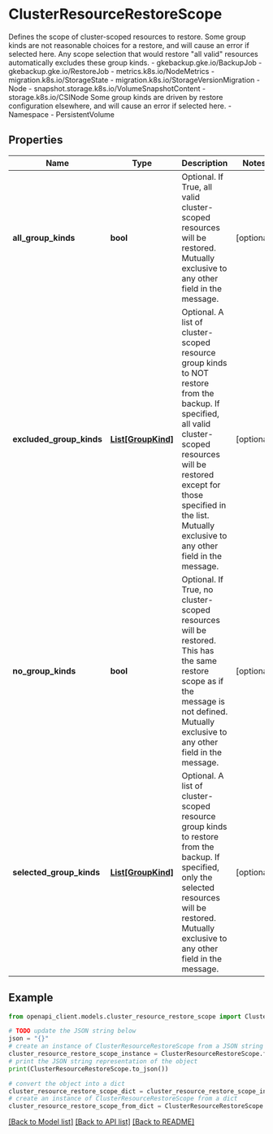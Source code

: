 # ClusterResourceRestoreScope

Defines the scope of cluster-scoped resources to restore. Some group kinds are not reasonable choices for a restore, and will cause an error if selected here. Any scope selection that would restore \"all valid\" resources automatically excludes these group kinds. - gkebackup.gke.io/BackupJob - gkebackup.gke.io/RestoreJob - metrics.k8s.io/NodeMetrics - migration.k8s.io/StorageState - migration.k8s.io/StorageVersionMigration - Node - snapshot.storage.k8s.io/VolumeSnapshotContent - storage.k8s.io/CSINode Some group kinds are driven by restore configuration elsewhere, and will cause an error if selected here. - Namespace - PersistentVolume

## Properties

Name | Type | Description | Notes
------------ | ------------- | ------------- | -------------
**all_group_kinds** | **bool** | Optional. If True, all valid cluster-scoped resources will be restored. Mutually exclusive to any other field in the message. | [optional] 
**excluded_group_kinds** | [**List[GroupKind]**](GroupKind.md) | Optional. A list of cluster-scoped resource group kinds to NOT restore from the backup. If specified, all valid cluster-scoped resources will be restored except for those specified in the list. Mutually exclusive to any other field in the message. | [optional] 
**no_group_kinds** | **bool** | Optional. If True, no cluster-scoped resources will be restored. This has the same restore scope as if the message is not defined. Mutually exclusive to any other field in the message. | [optional] 
**selected_group_kinds** | [**List[GroupKind]**](GroupKind.md) | Optional. A list of cluster-scoped resource group kinds to restore from the backup. If specified, only the selected resources will be restored. Mutually exclusive to any other field in the message. | [optional] 

## Example

```python
from openapi_client.models.cluster_resource_restore_scope import ClusterResourceRestoreScope

# TODO update the JSON string below
json = "{}"
# create an instance of ClusterResourceRestoreScope from a JSON string
cluster_resource_restore_scope_instance = ClusterResourceRestoreScope.from_json(json)
# print the JSON string representation of the object
print(ClusterResourceRestoreScope.to_json())

# convert the object into a dict
cluster_resource_restore_scope_dict = cluster_resource_restore_scope_instance.to_dict()
# create an instance of ClusterResourceRestoreScope from a dict
cluster_resource_restore_scope_from_dict = ClusterResourceRestoreScope.from_dict(cluster_resource_restore_scope_dict)
```
[[Back to Model list]](../README.md#documentation-for-models) [[Back to API list]](../README.md#documentation-for-api-endpoints) [[Back to README]](../README.md)


